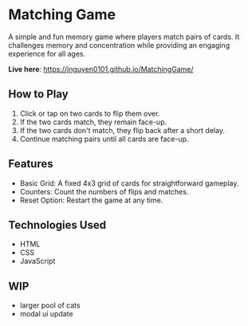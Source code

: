 # Matching Game
A simple and fun memory game where players match pairs of cards. It challenges memory and concentration while providing an engaging experience for all ages.

**Live here**: https://jnguyen0101.github.io/MatchingGame/

## How to Play
1. Click or tap on two cards to flip them over.
2. If the two cards match, they remain face-up.
3. If the two cards don't match, they flip back after a short delay.
4. Continue matching pairs until all cards are face-up.

## Features
- Basic Grid: A fixed 4x3 grid of cards for straightforward gameplay.
- Counters: Count the numbers of flips and matches.
- Reset Option: Restart the game at any time.

## Technologies Used
- HTML
- CSS
- JavaScript

## WIP
- larger pool of cats
- modal ui update